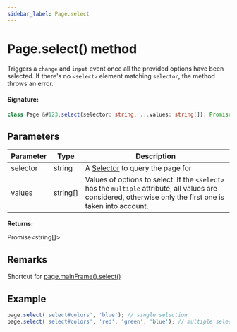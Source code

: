 ```yaml
---
sidebar_label: Page.select
---
```


# Page.select() method

Triggers a `change` and `input` event once all the provided options have been selected. If there's no `<select>` element matching `selector`, the method throws an error.

#### Signature:

```typescript
class Page &#123;select(selector: string, ...values: string[]): Promise<string[]>;&#125;
```

## Parameters

| Parameter | Type       | Description                                                                                                                                                                             |
| --------- | ---------- | --------------------------------------------------------------------------------------------------------------------------------------------------------------------------------------- |
| selector  | string     | A [Selector](https://developer.mozilla.org/en-US/docs/Web/CSS/CSS_Selectors) to query the page for                                                                                      |
| values    | string\[\] | Values of options to select. If the <code>&lt;select&gt;</code> has the <code>multiple</code> attribute, all values are considered, otherwise only the first one is taken into account. |

**Returns:**

Promise&lt;string\[\]&gt;

## Remarks

Shortcut for [page.mainFrame().select()](./puppeteer.frame.select.md)

## Example

```ts
page.select('select#colors', 'blue'); // single selection
page.select('select#colors', 'red', 'green', 'blue'); // multiple selections
```
